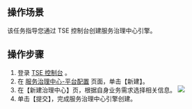  ## 操作场景

该任务指导您通过 TSE 控制台创建服务治理中心引擎。


## 操作步骤

1. 登录 [TSE 控制台](https://console.cloud.tencent.com/tse) 。
2. 在 [服务治理中心-平台配置](https://console.cloud.tencent.com/tse/governance?rid=33) 页面，单击【新建】。
3.  在【新建治理中心】页，根据自身业务需求选择相关信息。
![](https://main.qcloudimg.com/raw/4a123b229a68c154a80ec52c0923187b.png)
5. 单击【提交】，完成服务治理中心引擎创建。
